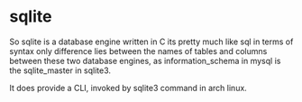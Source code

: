 # sqlite

So sqlite is a database engine written in C its pretty much like sql in terms of syntax only difference lies between the names of tables and columns between these two database engines, as information_schema in mysql is the sqlite_master in sqlite3.

It does provide a CLI, invoked by sqlite3 command in arch linux.